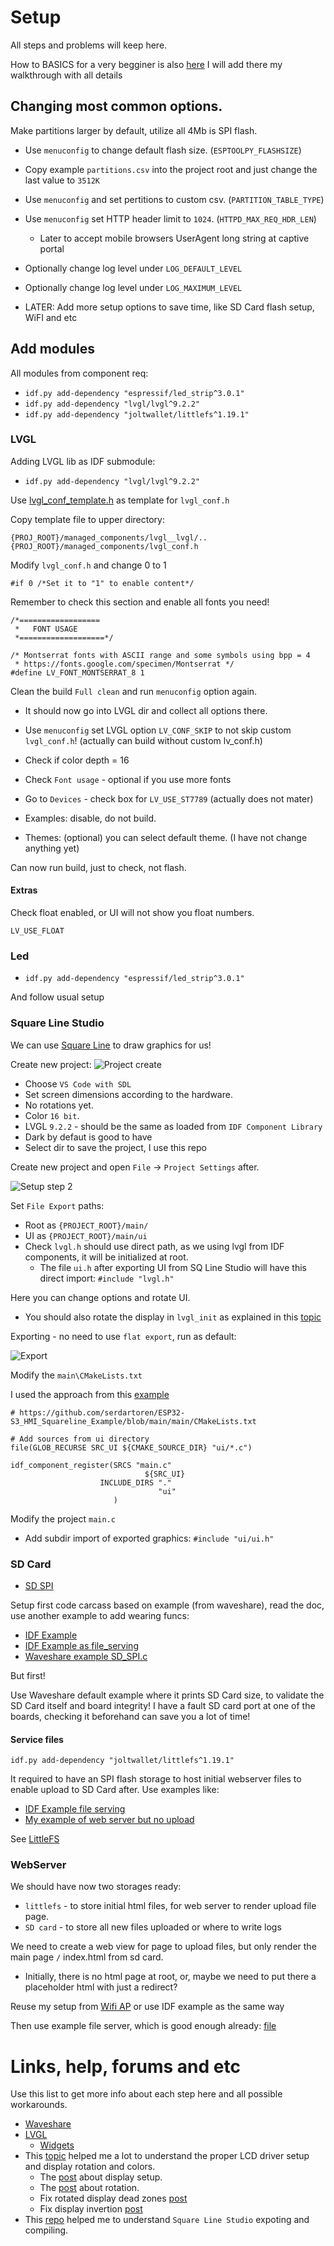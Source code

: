 # Setup

All steps and problems will keep here.

How to BASICS for a very begginer is also [here](how_to_basics/README.md)
I will add there my walkthrough with all details

## Changing most common options.

Make partitions larger by default, utilize all 4Mb is SPI flash.

- Use `menuconfig` to change default flash size. (`ESPTOOLPY_FLASHSIZE`)
- Copy example `partitions.csv` into the project root and just change the last value to `3512K`
- Use `menuconfig` and set pertitions to custom csv. (`PARTITION_TABLE_TYPE`)
- Use `menuconfig` set HTTP header limit to `1024`. (`HTTPD_MAX_REQ_HDR_LEN`)
  - Later to accept mobile browsers UserAgent long string at captive portal
- Optionally change log level under `LOG_DEFAULT_LEVEL`
- Optionally change log level under `LOG_MAXIMUM_LEVEL`

- LATER: Add more setup options to save time, like SD Card flash setup, WiFI and etc



## Add modules

All modules from component req:
- `idf.py add-dependency "espressif/led_strip^3.0.1"`
- `idf.py add-dependency "lvgl/lvgl^9.2.2"`
- `idf.py add-dependency "joltwallet/littlefs^1.19.1"`


### LVGL

Adding LVGL lib as IDF submodule: 

- `idf.py add-dependency "lvgl/lvgl^9.2.2"`

Use [lvgl_conf_template.h](../managed_components/lvgl__lvgl/lv_conf_template.h) as template for `lvgl_conf.h`

Copy template file to upper directory:

```text
{PROJ_ROOT}/managed_components/lvgl__lvgl/..
{PROJ_ROOT}/managed_components/lvgl_conf.h
```

Modify `lvgl_conf.h` and change 0 to 1

```code
#if 0 /*Set it to "1" to enable content*/
```

Remember to check this section and enable all fonts you need!

```text
/*==================
 *   FONT USAGE
 *===================*/

/* Montserrat fonts with ASCII range and some symbols using bpp = 4
 * https://fonts.google.com/specimen/Montserrat */
#define LV_FONT_MONTSERRAT_8 1
```

Clean the build `Full clean` and run `menuconfig` option again.
- It should now go into LVGL dir and collect all options there.


- Use `menuconfig` set LVGL option `LV_CONF_SKIP` to not skip custom `lvgl_conf.h`! (actually can build without custom lv_conf.h)
- Check if color depth = 16
- Check `Font usage` - optional if you use more fonts
- Go to `Devices` - check box for `LV_USE_ST7789` (actually does not mater)
- Examples: disable, do not build.
- Themes: (optional) you can select default theme. (I have not change anything yet)

Can now run build, just to check, not flash.

#### Extras

Check float enabled, or UI will not show you float numbers.

`LV_USE_FLOAT`


### Led

- `idf.py add-dependency "espressif/led_strip^3.0.1"`

And follow usual setup


### Square Line Studio

We can use [Square Line](https://docs.squareline.io) to draw graphics for us!


Create new project: ![Project create](pic/SQLine_setup_1.png)

- Choose `VS Code with SDL`
- Set screen dimensions according to the hardware.
- No rotations yet.
- Color `16 bit`.
- LVGL `9.2.2` - should be the same as loaded from `IDF Component Library`
- Dark by defaut is good to have
- Select dir to save the project, I use this repo

Create new project and open `File` -> `Project Settings` after.

![Setup step 2](pic/SQLine_setup_2.png)

Set `File Export` paths:

- Root as `{PROJECT_ROOT}/main/`
- UI as `{PROJECT_ROOT}/main/ui`
- Check `lvgl.h` should use direct path, as we using lvgl from IDF components, it will be initialized at root.
  - The file `ui.h` after exporting UI from SQ Line Studio will have this direct import: `#include "lvgl.h"`

Here you can change options and rotate UI. 
- You should also rotate the display in `lvgl_init` as explained in this [topic](https://forum.lvgl.io/t/gestures-are-slow-perceiving-only-detecting-one-of-5-10-tries/18515/101)

Exporting - no need to use `flat export`, run as default:

![Export](pic/SQLine_export_1.png)


Modify the `main\CMakeLists.txt`

I used the approach from this [example](https://github.com/serdartoren/ESP32-S3_HMI_Squareline_Example/blob/main/main/CMakeLists.txt)

```text
# https://github.com/serdartoren/ESP32-S3_HMI_Squareline_Example/blob/main/main/CMakeLists.txt

# Add sources from ui directory
file(GLOB_RECURSE SRC_UI ${CMAKE_SOURCE_DIR} "ui/*.c")

idf_component_register(SRCS "main.c"  
                              ${SRC_UI}
                    INCLUDE_DIRS "." 
                                 "ui"
                       )
```

Modify the project `main.c`
- Add subdir import of exported graphics: `#include "ui/ui.h"`


### SD Card

- [SD SPI](https://docs.espressif.com/projects/esp-idf/en/stable/esp32/api-reference/peripherals/sdspi_host.html)

Setup first code carcass based on example (from waveshare), read the doc, use another example to add wearing funcs:
- [IDF Example](https://github.com/espressif/esp-idf/blob/master/examples/storage/sd_card/sdmmc/main/sd_card_example_main.c)
- [IDF Example as file_serving](https://github.com/espressif/esp-idf/blob/4c2820d377d1375e787bcef612f0c32c1427d183/examples/protocols/http_server/file_serving/main/main.c)
- [Waveshare example SD_SPI.c](https://github.com/trianglesis/ESP32-C6-LCD-1.47-Test-LVGL/blob/c95cb298858690e018c0155daccdb1463647a111/main/SD_Card/SD_SPI.c)

But first!

Use Waveshare default example where it prints SD Card size, to validate the SD Card itself and board integrity!
I have a fault SD card port at one of the boards, checking it beforehand can save you a lot of time!

#### Service files

`idf.py add-dependency "joltwallet/littlefs^1.19.1"`

It required to have an SPI flash storage to host initial webserver files to enable upload to SD Card after.
Use examples like:
- [IDF Example file serving](https://github.com/espressif/esp-idf/blob/4c2820d377d1375e787bcef612f0c32c1427d183/examples/protocols/http_server/file_serving/README.md)
- [My example of web server but no upload](https://github.com/trianglesis/webserver-w-ap-portal-dns-redirect/blob/3c77dccb4fd825f2f68bc036e616b9afba420bd2/README.md)

See [LittleFS](how_to_basics/README.md#littlefs)

### WebServer

We should have now two storages ready:

- `littlefs` - to store initial html files, for web server to render upload file page.
- `SD card` - to store all new files uploaded or where to write logs

We need to create a web view for page to upload files, but only render the main page `/` index.html from sd card.
- Initially, there is no html page at root, or, maybe we need to put there a placeholder html with just a redirect?

Reuse my setup from [Wifi AP](https://github.com/trianglesis/webserver-w-ap-portal-dns-redirect/blob/3c77dccb4fd825f2f68bc036e616b9afba420bd2/components/access_point_wifi/access_point_wifi.c) or use IDF example as the same way

Then use example file server, which is good enough already: [file](https://github.com/espressif/esp-idf/blob/4c2820d377d1375e787bcef612f0c32c1427d183/examples/protocols/http_server/file_serving/main/file_server.c)

# Links, help, forums and etc

Use this list to get more info about each step here and all possible workarounds.

- [Waveshare](https://www.waveshare.com/wiki/ESP32-C6-LCD-1.47)
- [LVGL](https://docs.lvgl.io/9.2/overview/index.html)
  - [Widgets](https://docs.lvgl.io/9.2/API/widgets/index.html)
- This [topic](https://forum.lvgl.io/t/gestures-are-slow-perceiving-only-detecting-one-of-5-10-tries/18515/101) helped me a lot to understand the proper LCD driver setup and display rotation and colors.
  - The [post](https://forum.lvgl.io/t/gestures-are-slow-perceiving-only-detecting-one-of-5-10-tries/18515/59) about display setup.
  - The [post](https://forum.lvgl.io/t/gestures-are-slow-perceiving-only-detecting-one-of-5-10-tries/18515/60) about rotation.
  - Fix rotated display dead zones [post](https://forum.lvgl.io/t/gestures-are-slow-perceiving-only-detecting-one-of-5-10-tries/18515/86)
  - Fix display invertion [post](https://forum.lvgl.io/t/lvgl-9-2-2-esp32-c6-lcd-1-47-idf-5-4-1-st7789v3/20871)
- This [repo](https://github.com/serdartoren/ESP32-S3_HMI_Squareline_Example) helped me to understand `Square Line Studio` expoting and compiling.
